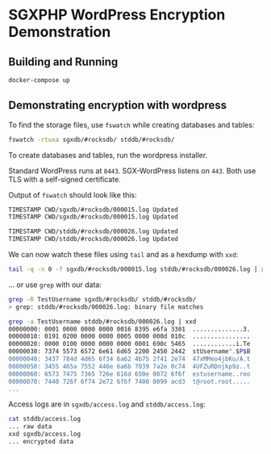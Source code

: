 # SGXPHP WordPress Encryption Demonstration

## Building and Running

```bash
docker-compose up
```

## Demonstrating encryption with wordpress

To find the storage files, use `fswatch` while creating databases and tables:

```bash
fswatch -rtuxa sgxdb/#rocksdb/ stddb/#rocksdb/
```

To create databases and tables, run the wordpress installer.

Standard WordPress runs at `8443`. SGX-WordPress listens on `443`. Both use TLS with a self-signed certificate.

Output of `fswatch` should look like this:

```bash
TIMESTAMP CWD/sgxdb/#rocksdb/000015.log Updated
TIMESTAMP CWD/sgxdb/#rocksdb/000015.log Updated

TIMESTAMP CWD/stddb/#rocksdb/000026.log Updated
TIMESTAMP CWD/stddb/#rocksdb/000026.log Updated
```

We can now watch these files using `tail` and as a hexdump with `xxd`:

```bash
tail -q -n 0 -f sgxdb/#rocksdb/000015.log stddb/#rocksdb/000026.log | xxd -c 16
```

... or use `grep` with our data:

```bash
grep -R TestUsername sgxdb/#rocksdb/ stddb/#rocksdb/
> grep: stddb/#rocksdb/000026.log: binary file matches

grep -a TestUsername stddb/#rocksdb/000026.log | xxd
00000000: 0001 0000 0000 0000 0016 8395 e6fa 3301  ..............3.
00000010: 0191 0200 0000 0000 0005 0000 000d 010c  ................
00000020: 0000 0100 0000 0000 0000 0001 690c 5465  ............i.Te
00000030: 7374 5573 6572 6e61 6d65 2200 2450 2442  stUsername".$P$B
00000040: 3437 784d 4d65 6f34 6a62 4b75 2f41 2e74  47xMMeo4jbKu/A.t
00000050: 3455 465a 7552 446e 6a6b 7039 7a2e 0c74  4UFZuRDnjkp9z..t
00000060: 6573 7475 7365 726e 616d 650e 0072 6f6f  estusername..roo
00000070: 7440 726f 6f74 2e72 6f6f 7400 0099 acd3  t@root.root.....
...
```

Access logs are in `sgxdb/access.log` and `stddb/access.log`:

```bash
cat stddb/access.log
... raw data
xxd sgxdb/access.log
... encrypted data
```
